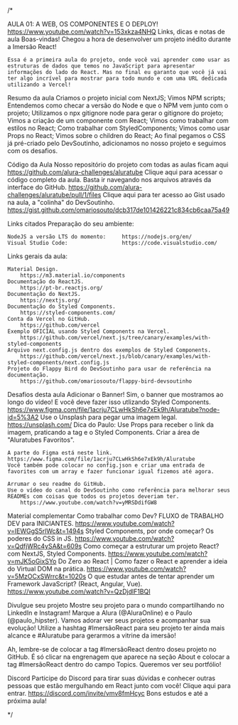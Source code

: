 /*

AULA 01: A WEB, OS COMPONENTES E O DEPLOY!
        https://www.youtube.com/watch?v=153xkza4NHQ
        Links, dicas e notas de aula
    Boas-vindas! Chegou a hora de desenvolver um projeto inédito durante a Imersão React!

    Essa é a primeira aula do projeto, onde você vai aprender como usar as estruturas de dados que temos no JavaScript para apresentar informações do lado do React. Mas no final eu garanto que você já vai ter algo incrível para mostrar para todo mundo e com uma URL dedicada utilizando a Vercel!

Resumo da aula
    Criamos o projeto inicial com NextJS;
    Vimos NPM scripts;
    Entendemos como checar a versão do Node e que o NPM vem junto com o projeto;
    Utilizamos o npx gitignore node para gerar o gitignore do projeto;
    Vimos a criação de um componente com React;
    Vimos como trabalhar com estilos no React;
    Como trabalhar com StyledComponents;
    Vimos como usar Props no React;
    Vimos sobre o children do React;
    Ao final pegamos o CSS já pré-criado pelo DevSoutinho, adicionamos no nosso projeto e seguimos com os desafios.

Código da Aula
    Nosso repositório do projeto com todas as aulas ficam aqui
        https://github.com/alura-challenges/aluratube
    Clique aqui para acessar o código completo da aula. Basta ir navegando nos arquivos através da interface do GitHub.
        https://github.com/alura-challenges/aluratube/pull/1/files
    Clique aqui para ter acesso ao Gist usado na aula, a "colinha" do DevSoutinho.
        https://gist.github.com/omariosouto/dcb317de101426221c834cb6caa75a49

Links citados
Preparação do seu ambiente:

    NodeJS a versão LTS do momento:     https://nodejs.org/en/
    Visual Studio Code:                 https://code.visualstudio.com/

Links gerais da aula:

    Material Design.
        https://m3.material.io/components
    Documentação do ReactJS.
        https://pt-br.reactjs.org/
    Documentação do NextJS.
        https://nextjs.org/
    Documentação do Styled Components.
        https://styled-components.com/
    Conta da Vercel no GitHub.
        https://github.com/vercel
    Exemplo OFICIAL usando Styled Components na Vercel.
        https://github.com/vercel/next.js/tree/canary/examples/with-styled-components
    Arquivo next.config.js dentro dos exemplos de Styled Components.
        https://github.com/vercel/next.js/blob/canary/examples/with-styled-components/next.config.js
    Projeto do Flappy Bird do DevSoutinho para usar de referência na documentação.
        https://github.com/omariosouto/flappy-bird-devsoutinho


Desafios desta aula
    Adicionar o Banner! Sim, o banner que mostramos ao longo do vídeo! E você deve fazer isso utlizando Styled Components.
        https://www.figma.com/file/1acrju7CLwHkSh6e7xEk9h/Aluratube?node-id=5%3A2
    Use o Unsplash para pegar uma imagem legal.       https://unsplash.com/
    Dica do Paulo: Use Props para receber o link da imagem, praticando a tag e o Styled Components.
    Criar a área de "Aluratubes Favoritos".

    A parte do Figma está neste link.               https://www.figma.com/file/1acrju7CLwHkSh6e7xEk9h/Aluratube
    Você também pode colocar no config.json e criar uma entrada de favorites com um array e fazer funcionar igual fizemos até agora.
    
    Arrumar o seu readme do GitHub.
    Use o vídeo do canal do DevSoutinho como referência para melhorar seus READMEs com coisas que todos os projetos deveriam ter.
        https://www.youtube.com/watch?v=yMRSDdifGW8


Material complementar
    Como trabalhar como Dev? FLUXO de TRABALHO DEV para INICIANTES.
        https://www.youtube.com/watch?v=IEWGgS5rlWc&t=1494s
    Styled Components, por onde começar? Os poderes do CSS in JS.
        https://www.youtube.com/watch?v=QdfjWRc4ySA&t=609s
    Como começar a estruturar um projeto React? com NextJS, Styled Components.
        https://www.youtube.com/watch?v=mJK5oGixSYo
    Do Zero ao React | Como fazer o React e aprender a ideia do Virtual DOM na prática. 
        https://www.youtube.com/watch?v=5MzOCxSWrrc&t=1020s
    O que estudar antes de tentar aprender um Framework JavaScript? (React, Angular, Vue).
        https://www.youtube.com/watch?v=QzDjdlF1BQI
    
    
Divulgue seu projeto
    Mostre seu projeto para o mundo compartilhando no LinkedIn e Instagram! Marque a Alura (@AluraOnline) e o Paulo (@paulo_hipster). Vamos adorar ver seus projetos e acompanhar sua evolução! Utilize a hashtag #ImersãoReact para seu projeto ter ainda mais alcance e #Aluratube para gerarmos a vitrine da imersão!

Ah, lembre-se de colocar a tag #ImersãoReact dentro doseu projeto no GitHub. É só clicar na engrenagem que aparece na seção About e colocar a tag #ImersãoReact dentro do campo Topics. Queremos ver seu portfólio!

Discord
Participe do Discord para tirar suas dúvidas e conhecer outras pessoas que estão mergulhando em React junto com você! Clique aqui para entrar.
        https://discord.com/invite/vmv8fmHcyc
Bons estudos e até a próxima aula!

*/                   
